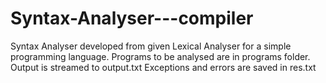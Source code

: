 # Syntax-Analyser---compiler

Syntax Analyser developed from given Lexical Analyser for a simple programming language.
Programs to be analysed are in programs folder.
Output is streamed to output.txt
Exceptions and errors are saved in res.txt
